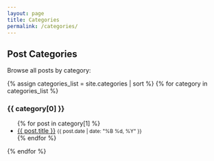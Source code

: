 ```yaml
---
layout: page
title: Categories
permalink: /categories/
---
```


## Post Categories

Browse all posts by category:

<div class="categories-list">
  {% assign categories_list = site.categories | sort %}
  {% for category in categories_list %}
    <div id="{{ category[0] | slugize }}" class="category-section mb-4">
      <h3>{{ category[0] }}</h3>
      <ul class="list-unstyled">
        {% for post in category[1] %}
          <li class="mb-2">
            <a href="{{ site.baseurl }}{{ post.url }}" class="text-decoration-none">{{ post.title }}</a>
            <small class="text-muted ms-2">{{ post.date | date: "%B %d, %Y" }}</small>
          </li>
        {% endfor %}
      </ul>
    </div>
  {% endfor %}
</div>